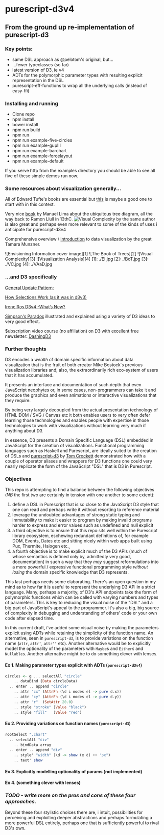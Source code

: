 # purescript-d3v4
## From the ground up re-implementation of purescript-d3

### Key points:

* same DSL approach as @pelotom's original, but...
* ...fewer typeclasses (so far)
* latest version of D3, ie v4
* ADTs for the polymorphic parameter types with resulting explicit representation in the DSL
* purescript-eff-functions to wrap all the underlying calls (instead of easy-ffi)

### Installing and running

* Clone repo
* npm install
* bower install
* npm run build
* npm run
* npm run example-five-circles
* npm run example-gupIII
* npm run example-barchart
* npm run example-forcelayout
* npm run example-default

If you serve http from the examples directory you should be able to see all five of these simple demos run now.

### Some resources about visualization generally...

All of Edward Tufte's books are essential but [this](https://www.amazon.com/Envisioning-Information-Edward-R-Tufte/dp/0961392118) is maybe a good one to start with  in this context.

Very nice [book](https://www.amazon.com/Book-Trees-Visualizing-Branches-Knowledge/dp/1616892188) by Manuel Lima about the ubiquitous tree diagram, all the way back to Ramon Llull in 13thC.
![Visual Complexity](https://www.amazon.com/Visual-Complexity-Mapping-Patterns-Information/dp/1616892196) by the same author is also great and perhaps even more relevant to some of the kinds of uses i anticipate for purescript-d3v4

Comprehensive overview / [introduction](https://www.amazon.com/Visualization-Analysis-Design-Peters-Series/dp/1466508914) to data visualization by the great Tamara Munzner.

![Envisioning Information cover image][1]
![The Book of Trees][2]
![Visual Complexity][3]
![Visualization Analysis][4]
[1]: ./EI.jpg
[2]: ./BoT.jpg
[3]: ./VC.jpg
[4]: ./VAaD.jpg

### ...and D3 specifically

[General Update Pattern:](http://bl.ocks.org/mbostock/3808234)

[How Selections Work (as it was in d3v3)](https://bost.ocks.org/mike/selection/)

[Irene Ros D3v4 -What’s New?](https://iros.github.io/d3-v4-whats-new/)

[Simpson's Paradox](http://vudlab.com/simpsons/) illustrated and explained using a variety of D3 ideas to very good effect.

$ubscription video course (no affiliation) on D3 with excellent free newsletter: [DashingD3](https://www.dashingd3js.com)

### Further thoughts

D3 encodes a _wealth_ of domain specific information about data visualization that is the fruit of both creator Mike Bostock's previous visualization libraries and, also, the extraordinarily rich eco-system of users that it has accumulated.

It presents an interface and documentation of such depth that even JavaScript neophytes or, in some cases, non-programmers can take it and produce the graphics and even animations or interactive visualizations that they require.

By being very largely decoupled from the actual presentation technology of HTML DOM / SVG / Canvas etc it both enables users to very often defer learning those technologies and enables people with expertise in those technologies to work with visualizations without learning very much if anything about D3.

In essence, D3 presents a Domain Specific Language (DSL) embedded in JavaScript for the creation of visualizations. Functional programming languages such as Haskell and Purescript, are ideally suited to the creation of DSLs and [purescript-d3](https://github.com/pelotom/purescript-d3) by [Tom Crockett](https://github.com/pelotom) demonstrated how with a couple of operator aliases and wrappers for D3 functions one could very nearly replicate the form of the JavaScript "DSL" that is D3 in Purescript.

### Objectives

This repo is attempting to find a balance between the following objectives (*NB* the first two are certainly in tension with one another to some extent):

1. define a DSL in Purescript that is so close to the JavaScript D3 style that one can read and perhaps write it without resorting to reference material
2. leverage the undoubted advantages of strong static typing and immutability to make it easier to program by making invalid programs harder to express and error values such as undefined and null explicit
3. a third objective is to ensure that this repo sits well within the Purescript library ecosystem, eschewing redundant definitions of, for example DOM, Events, Dates etc and sitting nicely within web apps built using Pux, Thermite, Halogen etc.˛
4. a fourth objective is to make explicit much of the D3 APIs (much of whose semantics is defined only by, admittedly very good, documentation) in such a way that they _may_ suggest reformulations into a more powerful / expressive functional programming style *without losing* the domain specific knowledge that D3 represents.

This last perhaps needs some elaborating. There's an open question in my mind as to how far it is useful to represent the underlying D3 API in a strict language. Many, perhaps a majority, of D3's API endpoints take the form of polymorphic functions which can be called with varying numbers and types of parameters. This is key to reducing the visual noise of the "DSL" and a big part of JavaScript's appeal to the programmer. It's also a big, big source of complexity in debugging and understanding of others' code or your own code after elapsed time.

In this current draft, i've added some visual noise by making the parameters explicit using ADTs while retaining the simplicity of the function name. An alternative, seen in `purescript-d3`, is to provide variations on the function name (`attr`, `attr'`, `attr''` etc). Another alternative would be to explicitly model the optionality of the parameters with `Maybe`s and `Either`s and `Nullable`s. Another alternative might be to do something clever with lenses.

#### Ex 1. Making parameter types explicit with ADTs (`purescript-d3v4`)

  ``` haskell
  circles <- g ... selectAll "circle"
      .. dataBind (Data circleData)
    .. enter .. append "circle"
      .. attr "cx" (AttrFn (\d i nodes el -> pure d.x))
      .. attr "cy" (AttrFn (\d i nodes el -> pure d.y))
      .. attr "r"  (SetAttr 20.0)
      .. style "stroke" (Value "black")
      .. style "fill"   (Value "red")
   ```


#### Ex 2. Providing variations on function names (`purescript-d3`)

  ``` haskell
  rootSelect ".chart"
    .. selectAll "div"
      .. bindData array
    .. enter .. append "div"
      .. style' "width" (\d -> show (x d) ++ "px")
      .. text' show
   ```


#### Ex 3. Explicitly modelling optionality of params (not implemented)


#### Ex 4. (something clever with lenses)


### _TODO - write more on the pros and cons of these four approaches._

Beyond these four stylistic choices there are, i intuit, possibilities for perceiving and exploiting deeper abstractions and perhaps formulating a more powerful DSL entirely, perhaps one that is sufficiently powerful to rival D3's own.
